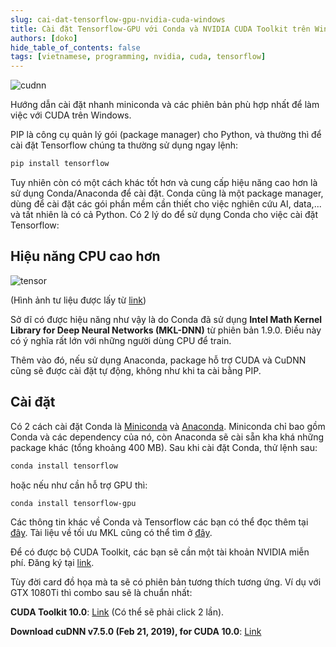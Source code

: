 ```yaml
---
slug: cai-dat-tensorflow-gpu-nvidia-cuda-windows
title: Cài đặt Tensorflow-GPU với Conda và NVIDIA CUDA Toolkit trên Windows
authors: [doko]
hide_table_of_contents: false
tags: [vietnamese, programming, nvidia, cuda, tensorflow]
---
```


![cudnn](https://i.ibb.co/0sGSRhY/cudnn-logo.png)

Hướng dẫn cài đặt nhanh miniconda và các phiên bản phù hợp nhất để làm việc với CUDA trên Windows.

<!--truncate-->

PIP là công cụ quản lý gói (package manager) cho Python, và thường thì để cài đặt Tensorflow chúng ta thường sử dụng ngay lệnh:

```bash
pip install tensorflow
```

Tuy nhiên còn có một cách khác tốt hơn và cung cấp hiệu năng cao hơn là sử dụng Conda/Anaconda để cài đặt. Conda cũng là một package manager, dùng để cài đặt các gói phần mềm cần thiết cho việc nghiên cứu AI, data,... và tất nhiên là có cả Python. Có 2 lý do để sử dụng Conda cho việc cài đặt Tensorflow:

## Hiệu năng CPU cao hơn

![tensor](https://i.ibb.co/pyMRkKW/Tensor-Flow-Training.png)

(Hình ảnh tư liệu được lấy từ [link](https://www.anaconda.com/tensorflow-in-anaconda/))

Sở dĩ có được hiệu năng như vậy là do Conda đã sử dụng **Intel Math Kernel Library for Deep Neural Networks (MKL-DNN)** từ phiên bản 1.9.0. Điều này có ý nghĩa rất lớn với những người dùng CPU để train.

Thêm vào đó, nếu sử dụng Anaconda, package hỗ trợ CUDA và CuDNN cũng sẽ được cài đặt tự động, không như khi ta cài bằng PIP.

## Cài đặt

Có 2 cách cài đặt Conda là [Miniconda](https://conda.io/miniconda.html) và [Anaconda](https://www.anaconda.com/download). Miniconda chỉ bao gồm Conda và các dependency của nó, còn Anaconda sẽ cài sẵn kha khá những package khác (tổng khoảng 400 MB). Sau khi cài đặt Conda, thử lệnh sau:

```bash
conda install tensorflow
```

hoặc nếu như cần hỗ trợ GPU thì:

```bash
conda install tensorflow-gpu
```

Các thông tin khác về Conda và Tensorflow các bạn có thể đọc thêm tại [đây](https://www.anaconda.com/blog/developer-blog/tensorflow-in-anaconda/). Tài liệu về tối ưu MKL cũng có thể tìm ở [đây](https://docs.anaconda.com/mkl-optimizations/).

Để có được bộ CUDA Toolkit, các bạn sẽ cần một tài khoản NVIDIA miễn phí. Đăng ký tại [link](https://www.nvidia.com/en-us/).

Tùy đời card đồ họa mà ta sẽ có phiên bản tương thích tương ứng. Ví dụ với GTX 1080Ti thì combo sau sẽ là chuẩn nhất:

**CUDA Toolkit 10.0**: [Link](https://developer.nvidia.com/cuda-10.0-download-archive?target_os=Windows&target_arch=x86_64&target_version=10&target_type=exelocal) (Có thể sẽ phải click 2 lần).

**Download cuDNN v7.5.0 (Feb 21, 2019), for CUDA 10.0**: [Link](https://developer.nvidia.com/rdp/cudnn-archive)
